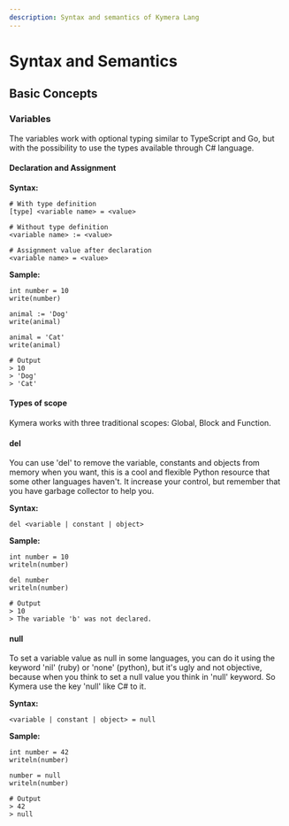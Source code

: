 ```yaml
---
description: Syntax and semantics of Kymera Lang
---
```


# Syntax and Semantics

## Basic Concepts

### Variables

The variables work with optional typing similar to TypeScript and Go, but with the possibility to use the types available through C\# language.

#### Declaration and Assignment

 **Syntax:**

```text
# With type definition
[type] <variable name> = <value>

# Without type definition
<variable name> := <value>

# Assignment value after declaration
<variable name> = <value>
```

**Sample:**

```text
int number = 10
write(number)

animal := 'Dog'
write(animal)

animal = 'Cat'
write(animal)

# Output
> 10
> 'Dog'
> 'Cat'
```

####  Types of scope

Kymera works with three traditional scopes: Global, Block and Function.

#### del

You can use 'del' to remove the variable, constants and objects from memory when you want, this is a cool and flexible Python resource that some other languages haven't. It increase your control, but remember that you have garbage collector to help you.

 **Syntax:**

```text
del <variable | constant | object>
```

 **Sample:**

```text
int number = 10
writeln(number)

del number
writeln(number)

# Output
> 10
> The variable 'b' was not declared.
```

#### null

 To set a variable value as null in some languages, you can do it using the keyword 'nil' \(ruby\) or 'none' \(python\), but it's ugly and not objective, because when you think to set a null value you think in 'null' keyword. So Kymera use the key 'null' like C\# to it.

 **Syntax:**

```text
<variable | constant | object> = null
```

 **Sample:**

```text
int number = 42
writeln(number)

number = null
writeln(number)

# Output
> 42
> null
```


